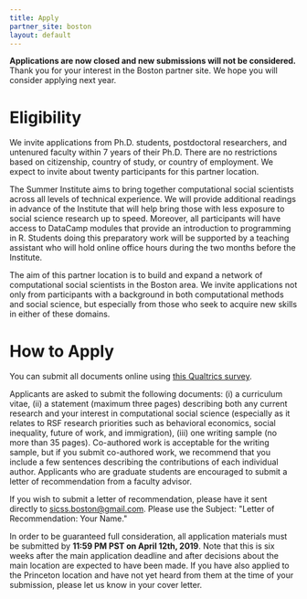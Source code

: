 ```yaml
---
title: Apply
partner_site: boston
layout: default
---
```


**Applications are now closed and new submissions will not be considered.** Thank you for your interest in the Boston partner site. We hope you will consider applying next year.

# Eligibility
We invite applications from Ph.D. students, postdoctoral researchers, and untenured faculty within 7 years of their Ph.D. There are no restrictions based on citizenship, country of study, or country of employment. We expect to invite about twenty participants for this partner location.

The Summer Institute aims to bring together computational social scientists across all levels of technical experience. We will provide additional readings in advance of the Institute that will help bring those with less exposure to social science research up to speed. Moreover, all participants will have access to DataCamp modules that provide an introduction to programming in R. Students doing this preparatory work will be supported by a teaching assistant who will hold online office hours during the two months before the Institute.

The aim of this partner location is to build and expand a network of computational social scientists in the Boston area. We invite applications not only from participants with a background in both computational methods and social science, but especially from those who seek to acquire new skills in either of these domains.

# How to Apply
You can submit all documents online using [this Qualtrics survey](http://cmu.ca1.qualtrics.com/jfe/form/SV_6JzF2hZO6bIC4sZ).

Applicants are asked to submit the following documents: (i) a curriculum vitae, (ii) a statement (maximum three pages) describing both any current research and your interest in computational social science (especially as it relates to RSF research priorities such as behavioral economics, social inequality, future of work, and immigration), (iii) one writing sample (no more than 35 pages). Co-authored work is acceptable for the writing sample, but if you submit co-authored work, we recommend that you include a few sentences describing the contributions of each individual author. Applicants who are graduate students are encouraged to submit a letter of recommendation from a faculty advisor.

If you wish to submit a letter of recommendation, please have it sent directly to <sicss.boston@gmail.com>. Please use the Subject: "Letter of Recommendation: Your Name."

In order to be guaranteed full consideration, all application materials must be submitted by **11:59 PM PST on April 12th, 2019**. Note that this is six weeks after the main application deadline and after decisions about the main location are expected to have been made. If you have also applied to the Princeton location and have not yet heard from them at the time of your submission, please let us know in your cover letter.